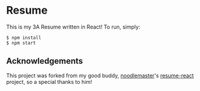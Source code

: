 # Resume
This is my 3A Resume written in React! To run, simply:
```
$ npm install
$ npm start
```

## Acknowledgements
This project was forked from my good buddy, [noodlemaster](https://github.com/noodlemaster)'s [resume-react](https://github.com/noodlemaster/resume-react) project, so a special thanks to him!
